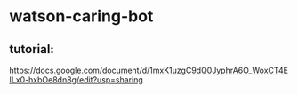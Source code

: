 # watson-caring-bot

## tutorial:

https://docs.google.com/document/d/1mxK1uzgC9dQ0JyphrA6O_WoxCT4EILx0-hxbOe8dn8g/edit?usp=sharing
